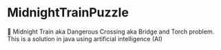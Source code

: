 # MidnightTrainPuzzle
🧩 Midnight Train aka Dangerous Crossing aka Bridge and Torch problem. This is a solution in java using artificial intelligence (AI)
